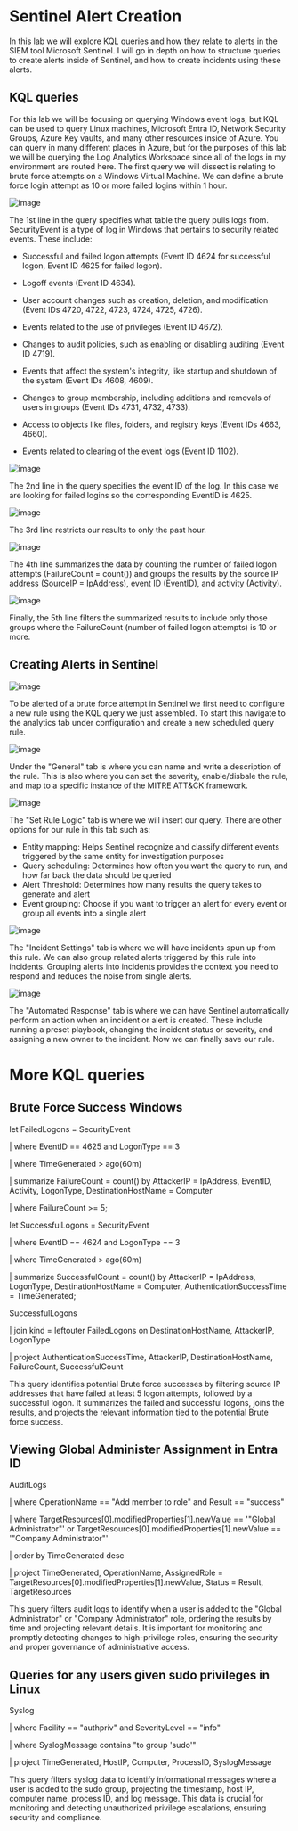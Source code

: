 # Sentinel Alert Creation

In this lab we will explore KQL queries and how they relate to alerts in the SIEM tool Microsoft Sentinel. I will go in depth on how to structure queries to create alerts inside of Sentinel, and how to create incidents using these alerts.

## KQL queries

For this lab we will be focusing on querying Windows event logs, but KQL can be used to query Linux machines, Microsoft Entra ID, Network Security Groups, Azure Key vaults, and many other resources inside of Azure. You can query in many different places in Azure, but for the purposes of this lab we will be querying the Log Analytics Workspace since all of the logs in my environment are routed here. The first query we will dissect is relating to brute force attempts on a Windows Virtual Machine. We can define a brute force login attempt as 10 or more failed logins within 1 hour.

![image](https://github.com/user-attachments/assets/0e9042b4-a38d-40de-b1ad-281042773073)

The 1st line in the query specifies what table the query pulls logs from. SecurityEvent is a type of log in Windows that pertains to security related events. These include:

- Successful and failed logon attempts (Event ID 4624 for successful logon, Event ID 4625 for failed logon).
- Logoff events (Event ID 4634).

- User account changes such as creation, deletion, and modification (Event IDs 4720, 4722, 4723, 4724, 4725, 4726).

- Events related to the use of privileges (Event ID 4672).

- Changes to audit policies, such as enabling or disabling auditing (Event ID 4719).

- Events that affect the system's integrity, like startup and shutdown of the system (Event IDs 4608, 4609).

- Changes to group membership, including additions and removals of users in groups (Event IDs 4731, 4732, 4733).

- Access to objects like files, folders, and registry keys (Event IDs 4663, 4660).

- Events related to clearing of the event logs (Event ID 1102).

![image](https://github.com/user-attachments/assets/75e901de-635b-4463-be09-c8cb63588d42)


The 2nd line in the query specifies the event ID of the log. In this case we are looking for failed logins so the corresponding EventID is 4625.

![image](https://github.com/user-attachments/assets/26f20d2b-ee70-4615-93f8-9435b3616c1f)

The 3rd line restricts our results to only the past hour.

![image](https://github.com/user-attachments/assets/b2b59a1e-5258-4c0c-99d3-154ad91c4860)


The 4th line summarizes the data by counting the number of failed logon attempts (FailureCount = count()) and groups the results by the source IP address (SourceIP = IpAddress), event ID (EventID), and activity (Activity).

![image](https://github.com/user-attachments/assets/6464e190-626e-4c14-aa04-0c4aff18257c)

Finally, the 5th line filters the summarized results to include only those groups where the FailureCount (number of failed logon attempts) is 10 or more.


## Creating Alerts in Sentinel

![image](https://github.com/user-attachments/assets/591b010f-e232-4157-9622-ad47e9597d8b)

To be alerted of a brute force attempt in Sentinel we first need to configure a new rule using the KQL query we just assembled. To start this navigate to the analytics tab under configuration and create a new scheduled query rule.

![image](https://github.com/user-attachments/assets/c29221c1-f44b-46f6-9174-988c6cf37ed3)

Under the "General" tab is where you can name and write a description of the rule. This is also where you can set the severity, enable/disbale the rule, and map to a specific instance of the MITRE ATT&CK framework.

![image](https://github.com/user-attachments/assets/0bf25b78-99fa-487f-92f3-95c2e14ddeb7)

The "Set Rule Logic" tab is where we will insert our query. There are other options for our rule in this tab such as:
- Entity mapping: Helps Sentinel recognize and classify different events triggered by the same entity for investigation purposes
- Query scheduling: Determines how often you want the query to run, and how far back the data should be queried
- Alert Threshold: Determines how many results the query takes to generate and alert
- Event grouping: Choose if you want to trigger an alert for every event or group all events into a single alert

![image](https://github.com/user-attachments/assets/7201b436-a539-4811-85a3-570248f67d0c)

The "Incident Settings" tab is where we will have incidents spun up from this rule. We can also group related alerts triggered by this rule into incidents. Grouping alerts into incidents provides the context you need to respond and reduces the noise from single alerts.

![image](https://github.com/user-attachments/assets/64a7c805-beaf-40b8-8e68-aa40435de0d8)

The "Automated Response" tab is where we can have Sentinel automatically perform an action when an incident or alert is created. These include running a preset playbook, changing the incident status or severity, and assigning a new owner to the incident. Now we can finally save our rule.

# More KQL queries

## Brute Force Success Windows

let FailedLogons = SecurityEvent

| where EventID == 4625 and LogonType == 3

| where TimeGenerated > ago(60m)

| summarize FailureCount = count() by AttackerIP = IpAddress, EventID, Activity, LogonType, DestinationHostName = Computer

| where FailureCount >= 5;

let SuccessfulLogons = SecurityEvent

| where EventID == 4624 and LogonType == 3

| where TimeGenerated > ago(60m)

| summarize SuccessfulCount = count() by AttackerIP = IpAddress, LogonType, DestinationHostName = Computer, AuthenticationSuccessTime = TimeGenerated;

SuccessfulLogons

| join kind = leftouter FailedLogons on DestinationHostName, AttackerIP, LogonType

| project AuthenticationSuccessTime, AttackerIP, DestinationHostName, FailureCount, SuccessfulCount


This query identifies potential Brute force successes by filtering source IP addresses that have failed at least 5 logon attempts, followed by a successful logon. It summarizes the failed and successful logons, joins the results, and projects the relevant information tied to the potential Brute force success.


## Viewing Global Administer Assignment in Entra ID

AuditLogs

| where OperationName == "Add member to role" and Result == "success"

| where TargetResources[0].modifiedProperties[1].newValue == '"Global Administrator"' or TargetResources[0].modifiedProperties[1].newValue == '"Company Administrator"' 

| order by TimeGenerated desc

| project TimeGenerated, OperationName, AssignedRole = TargetResources[0].modifiedProperties[1].newValue, Status = Result, TargetResources


This query filters audit logs to identify when a user is added to the "Global Administrator" or "Company Administrator" role, ordering the results by time and projecting relevant details. It is important for monitoring and promptly detecting changes to high-privilege roles, ensuring the security and proper governance of administrative access.

## Queries for any users given sudo privileges in Linux

Syslog

| where Facility == "authpriv" and SeverityLevel == "info"

| where SyslogMessage contains "to group 'sudo'"

| project TimeGenerated, HostIP, Computer, ProcessID, SyslogMessage


This query filters syslog data to identify informational messages where a user is added to the sudo group, projecting the timestamp, host IP, computer name, process ID, and log message. This data is crucial for 
monitoring and detecting unauthorized privilege escalations, ensuring security and compliance.
